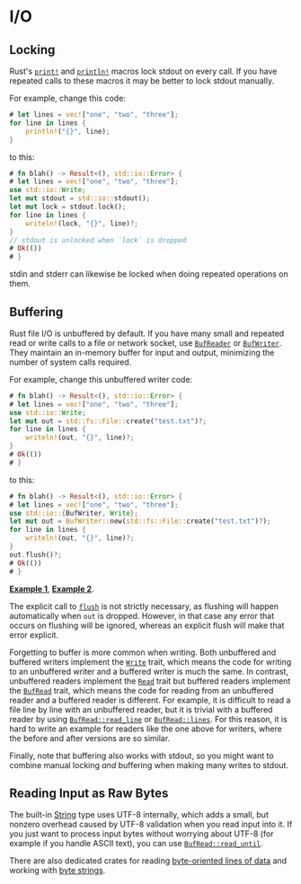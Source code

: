# I/O

## Locking

Rust's [`print!`] and [`println!`] macros lock stdout on every call. If you
have repeated calls to these macros it may be better to lock stdout manually.

[`print!`]: https://doc.rust-lang.org/std/macro.print.html
[`println!`]: https://doc.rust-lang.org/std/macro.println.html

For example, change this code:
```rust
# let lines = vec!["one", "two", "three"];
for line in lines {
    println!("{}", line);
}
```
to this:
```rust
# fn blah() -> Result<(), std::io::Error> {
# let lines = vec!["one", "two", "three"];
use std::io::Write;
let mut stdout = std::io::stdout();
let mut lock = stdout.lock();
for line in lines {
    writeln!(lock, "{}", line)?;
}
// stdout is unlocked when `lock` is dropped
# Ok(())
# }
```
stdin and stderr can likewise be locked when doing repeated operations on them.

## Buffering

Rust file I/O is unbuffered by default. If you have many small and repeated
read or write calls to a file or network socket, use [`BufReader`] or
[`BufWriter`]. They maintain an in-memory buffer for input and output,
minimizing the number of system calls required.

[`BufReader`]: https://doc.rust-lang.org/std/io/struct.BufReader.html
[`BufWriter`]: https://doc.rust-lang.org/std/io/struct.BufWriter.html

For example, change this unbuffered writer code:
```rust
# fn blah() -> Result<(), std::io::Error> {
# let lines = vec!["one", "two", "three"];
use std::io::Write;
let mut out = std::fs::File::create("test.txt")?;
for line in lines {
    writeln!(out, "{}", line)?;
}
# Ok(())
# }
```
to this:
```rust
# fn blah() -> Result<(), std::io::Error> {
# let lines = vec!["one", "two", "three"];
use std::io::{BufWriter, Write};
let mut out = BufWriter::new(std::fs::File::create("test.txt")?);
for line in lines {
    writeln!(out, "{}", line)?;
}
out.flush()?;
# Ok(())
# }
```
[**Example 1**](https://github.com/rust-lang/rust/pull/93954),
[**Example 2**](https://github.com/nnethercote/dhat-rs/pull/22/commits/8c3ae26f1219474ee55c30bc9981e6af2e869be2).

The explicit call to [`flush`] is not strictly necessary, as flushing will
happen automatically when `out` is dropped. However, in that case any error
that occurs on flushing will be ignored, whereas an explicit flush will make
that error explicit.

[`flush`]: https://doc.rust-lang.org/std/io/trait.Write.html#tymethod.flush

Forgetting to buffer is more common when writing. Both unbuffered and buffered
writers implement the [`Write`] trait, which means the code for writing
to an unbuffered writer and a buffered writer is much the same. In contrast,
unbuffered readers implement the [`Read`] trait but buffered readers implement
the [`BufRead`] trait, which means the code for reading from an unbuffered reader
and a buffered reader is different. For example, it is difficult to read a file
line by line with an unbuffered reader, but it is trivial with a buffered
reader by using [`BufRead::read_line`] or [`BufRead::lines`]. For this reason,
it is hard to write an example for readers like the one above for writers,
where the before and after versions are so similar.

[`Write`]: https://doc.rust-lang.org/std/io/trait.Write.html
[`Read`]: https://doc.rust-lang.org/std/io/trait.Read.html
[`BufRead`]: https://doc.rust-lang.org/std/io/trait.BufRead.html
[`BufRead::read_line`]: https://doc.rust-lang.org/std/io/trait.BufRead.html#method.read_line
[`BufRead::lines`]: https://doc.rust-lang.org/std/io/trait.BufRead.html#method.lines

Finally, note that buffering also works with stdout, so you might want to
combine manual locking *and* buffering when making many writes to stdout.

## Reading Input as Raw Bytes

The built-in [String] type uses UTF-8 internally, which adds a small, but
nonzero overhead caused by UTF-8 validation when you read input into it. If you
just want to process input bytes without worrying about UTF-8 (for example if
you handle ASCII text), you can use [`BufRead::read_until`].

[String]: https://doc.rust-lang.org/std/string/struct.String.html
[`BufRead::read_until`]: https://doc.rust-lang.org/std/io/trait.BufRead.html#method.read_until

There are also dedicated crates for reading [byte-oriented lines of data]
and working with [byte strings].

[byte-oriented lines of data]: https://github.com/Freaky/rust-linereader
[byte strings]: https://github.com/BurntSushi/bstr
